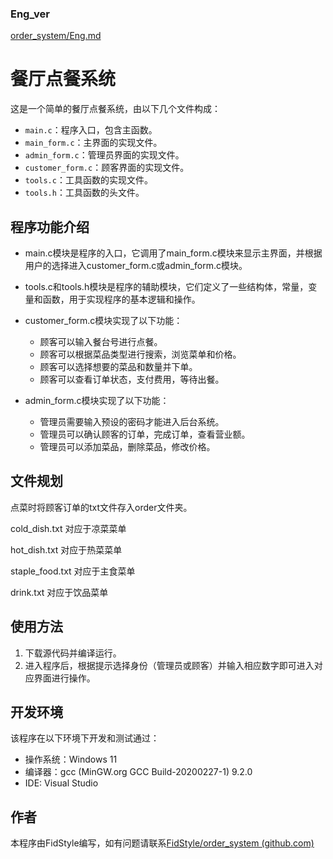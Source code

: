 ### Eng_ver
[order_system/Eng.md](https://github.com/FidStyle/order_system/blob/main/Eng.md)
# 餐厅点餐系统

这是一个简单的餐厅点餐系统，由以下几个文件构成：

- `main.c`：程序入口，包含主函数。
- `main_form.c`：主界面的实现文件。
- `admin_form.c`：管理员界面的实现文件。
- `customer_form.c`：顾客界面的实现文件。
- `tools.c`：工具函数的实现文件。
- `tools.h`：工具函数的头文件。

## 程序功能介绍
- main.c模块是程序的入口，它调用了main_form.c模块来显示主界面，并根据用户的选择进入customer_form.c或admin_form.c模块。

- tools.c和tools.h模块是程序的辅助模块，它们定义了一些结构体，常量，变量和函数，用于实现程序的基本逻辑和操作。

- customer_form.c模块实现了以下功能：
  - 顾客可以输入餐台号进行点餐。
  - 顾客可以根据菜品类型进行搜索，浏览菜单和价格。
  - 顾客可以选择想要的菜品和数量并下单。
  - 顾客可以查看订单状态，支付费用，等待出餐。

- admin_form.c模块实现了以下功能：
  - 管理员需要输入预设的密码才能进入后台系统。
  - 管理员可以确认顾客的订单，完成订单，查看营业额。
  - 管理员可以添加菜品，删除菜品，修改价格。
## 文件规划

点菜时将顾客订单的txt文件存入order文件夹。

cold_dish.txt 对应于凉菜菜单

hot_dish.txt 对应于热菜菜单

staple_food.txt 对应于主食菜单

drink.txt 对应于饮品菜单

## 使用方法

1. 下载源代码并编译运行。
2. 进入程序后，根据提示选择身份（管理员或顾客）并输入相应数字即可进入对应界面进行操作。

## 开发环境

该程序在以下环境下开发和测试通过：

- 操作系统：Windows 11
- 编译器：gcc (MinGW.org GCC Build-20200227-1) 9.2.0
- IDE: Visual Studio

## 作者

本程序由FidStyle编写，如有问题请联系[FidStyle/order_system (github.com)](https://github.com/FidStyle/order_system)


